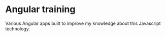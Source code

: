 # Angular training
Various Angular apps built to improve my knowledge about this Javascript technology.
